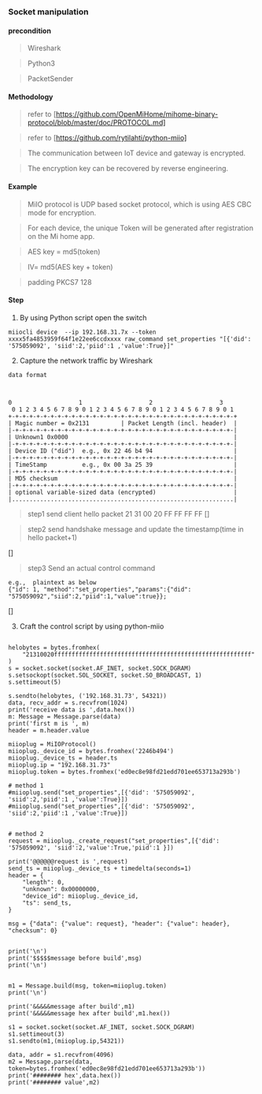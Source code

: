 ### Socket manipulation ###

#### precondition ####


> Wireshark

> Python3 

> PacketSender

#### Methodology ####

> refer to [https://github.com/OpenMiHome/mihome-binary-protocol/blob/master/doc/PROTOCOL.md]

> refer to [https://github.com/rytilahti/python-miio]



> The communication between IoT device and gateway is encrypted.

> The encryption key can be recovered by reverse engineering. 

#### Example ####

> MiIO protocol is UDP based socket protocol, which is using AES CBC mode for encryption.  

> For each device, the unique Token will be generated after registration on the Mi home app.

> AES key = md5(token)

> IV= md5(AES key + token)

> padding PKCS7 128
#### Step ####

1. By using Python script open the switch
```
miiocli device  --ip 192.168.31.7x --token xxxx5fa4853959f64f1e22ee6ccdxxxx raw_command set_properties "[{'did': '575059092', 'siid':2,'piid':1 ,'value':True}]"
```
2. Capture the network traffic by Wireshark

```
data format



0                   1                   2                   3   
 0 1 2 3 4 5 6 7 8 9 0 1 2 3 4 5 6 7 8 9 0 1 2 3 4 5 6 7 8 9 0 1 
+-+-+-+-+-+-+-+-+-+-+-+-+-+-+-+-+-+-+-+-+-+-+-+-+-+-+-+-+-+-+-+-+
| Magic number = 0x2131         | Packet Length (incl. header)  |
|-+-+-+-+-+-+-+-+-+-+-+-+-+-+-+-+-+-+-+-+-+-+-+-+-+-+-+-+-+-+-+-|
| Unknown1 0x0000                                               |
|-+-+-+-+-+-+-+-+-+-+-+-+-+-+-+-+-+-+-+-+-+-+-+-+-+-+-+-+-+-+-+-|
| Device ID ("did")  e.g., 0x 22 46 b4 94                       |
|-+-+-+-+-+-+-+-+-+-+-+-+-+-+-+-+-+-+-+-+-+-+-+-+-+-+-+-+-+-+-+-|
| TimeStamp          e.g., 0x 00 3a 25 39                       |
|-+-+-+-+-+-+-+-+-+-+-+-+-+-+-+-+-+-+-+-+-+-+-+-+-+-+-+-+-+-+-+-|
| MD5 checksum                                                  |
|-+-+-+-+-+-+-+-+-+-+-+-+-+-+-+-+-+-+-+-+-+-+-+-+-+-+-+-+-+-+-+-|
| optional variable-sized data (encrypted)                      |
|...............................................................|
```

> step1  send client hello packet 21 31 00 20 FF FF FF FF
[]

> step2 send handshake message and update the timestamp(time in hello packet+1)

[]

> step3 Send an actual control command

```
e.g.,  plaintext as below
{"id": 1, "method":"set_properties","params":{"did": "575059092","siid":2,"piid":1,"value":true}};

```

[]



3. Craft the control script by using python-miio
```

helobytes = bytes.fromhex(
    "21310020ffffffffffffffffffffffffffffffffffffffffffffffffffffffff"
)
s = socket.socket(socket.AF_INET, socket.SOCK_DGRAM)
s.setsockopt(socket.SOL_SOCKET, socket.SO_BROADCAST, 1)
s.settimeout(5)

s.sendto(helobytes, ('192.168.31.73', 54321))
data, recv_addr = s.recvfrom(1024)
print('receive data is ',data.hex())
m: Message = Message.parse(data)
print('first m is ', m)
header = m.header.value
 
miioplug = MiIOProtocol()
miioplug._device_id = bytes.fromhex('2246b494')
miioplug._device_ts = header.ts
miioplug.ip = "192.168.31.73"
miioplug.token = bytes.fromhex('ed0ec8e98fd21edd701ee653713a293b')

# method 1
#miioplug.send("set_properties",[{'did': '575059092', 'siid':2,'piid':1 ,'value':True}])
#miioplug.send("set_properties",[{'did': '575059092', 'siid':2,'piid':1 ,'value':True}])


# method 2
request = miioplug._create_request("set_properties",[{'did': '575059092', 'siid':2,'value':True,'piid':1 }])

print('@@@@@@request is ',request)
send_ts = miioplug._device_ts + timedelta(seconds=1)
header = {
    "length": 0,
    "unknown": 0x00000000,
    "device_id": miioplug._device_id,
    "ts": send_ts,
}

msg = {"data": {"value": request}, "header": {"value": header}, "checksum": 0}


print('\n')
print('$$$$$message before build',msg)
print('\n')


m1 = Message.build(msg, token=miioplug.token)
print('\n')

print('&&&&&message after build',m1)
print('&&&&&message hex after build',m1.hex())

s1 = socket.socket(socket.AF_INET, socket.SOCK_DGRAM)
s1.settimeout(3)
s1.sendto(m1,(miioplug.ip,54321))

data, addr = s1.recvfrom(4096)
m2 = Message.parse(data, token=bytes.fromhex('ed0ec8e98fd21edd701ee653713a293b'))
print('######## hex',data.hex())
print('######## value',m2)

```









 

